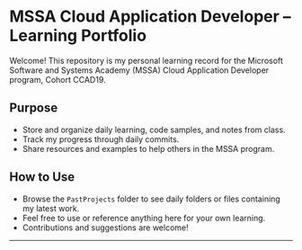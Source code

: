 # MSSA Cloud Application Developer – Learning Portfolio

Welcome! This repository is my personal learning record for the Microsoft Software and Systems Academy (MSSA) Cloud Application Developer program, Cohort CCAD19.

## Purpose

- Store and organize daily learning, code samples, and notes from class.
- Track my progress through daily commits.
- Share resources and examples to help others in the MSSA program.

## How to Use

- Browse the `PastProjects` folder to see daily folders or files containing my latest work.
- Feel free to use or reference anything here for your own learning.
- Contributions and suggestions are welcome!
---
